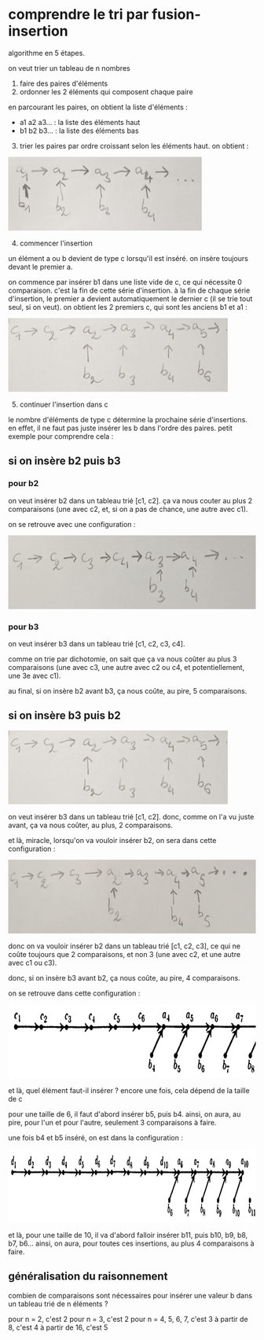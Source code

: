 # comprendre le tri par fusion-insertion

algorithme en 5 étapes.

on veut trier un tableau de n nombres

1. faire des paires d'éléments
2. ordonner les 2 éléments qui composent chaque paire

en parcourant les paires, on obtient la liste d'éléments :
- a1 a2 a3... : la liste des éléments haut
- b1 b2 b3... : la liste des éléments bas

3. trier les paires par ordre croissant selon les éléments haut. on obtient :

<img src="img/a.png" height="150px" />

4. commencer l'insertion

un élément a ou b devient de type c lorsqu'il est inséré. on insère toujours devant le premier a.

on commence par insérer b1 dans une liste vide de c, ce qui nécessite 0 comparaison. c'est la fin de cette série d'insertion. à la fin de chaque série d'insertion, le premier a devient automatiquement le dernier c (il se trie tout seul, si on veut). on obtient les 2 premiers c, qui sont les anciens b1 et a1 :

<img src="img/b.png" height="150px" />

5. continuer l'insertion dans c

le nombre d'éléments de type c détermine la prochaine série d'insertions. en effet, il ne faut pas juste insérer les b dans l'ordre des paires. petit exemple pour comprendre cela :

## si on insère b2 puis b3

### pour b2

on veut insérer b2 dans un tableau trié [c1, c2]. ça va nous couter au plus 2 comparaisons (une avec c2, et, si on a pas de chance, une autre avec c1).

on se retrouve avec une configuration :

<img src="img/c.png" height="150px" />

### pour b3

on veut insérer b3 dans un tableau trié [c1, c2, c3, c4].

comme on trie par dichotomie, on sait que ça va nous coûter au plus 3 comparaisons (une avec c3, une autre avec c2 ou c4, et potentiellement, une 3e avec c1).

au final, si on insère b2 avant b3, ça nous coûte, au pire, 5 comparaisons.

## si on insère b3 puis b2

<img src="img/b.png" height="150px" />

on veut insérer b3 dans un tableau trié [c1, c2]. donc, comme on l'a vu juste avant, ça va nous coûter, au plus, 2 comparaisons.

et là, miracle, lorsqu'on va vouloir insérer b2, on sera dans cette configuration :

<img src="img/d.png" height="150px" />

donc on va vouloir insérer b2 dans un tableau trié [c1, c2, c3], ce qui ne coûte toujours que 2 comparaisons, et non 3 (une avec c2, et une autre avec c1 ou c3).

donc, si on insère b3 avant b2, ça nous coûte, au pire, 4 comparaisons.

on se retrouve dans cette configuration :

<img src="img/e.png" height="150px" />

et là, quel élément faut-il insérer ? encore une fois, cela dépend de la taille de c

pour une taille de 6, il faut d'abord insérer b5, puis b4. ainsi, on aura, au pire, pour l'un et pour l'autre, seulement 3 comparaisons à faire.

une fois b4 et b5 inséré, on est dans la configuration :

<img src="img/f.png" height="150px" />

et là, pour une taille de 10, il va d'abord falloir insérer b11, puis b10, b9, b8, b7, b6... ainsi, on aura, pour toutes ces insertions, au plus 4 comparaisons à faire.

## généralisation du raisonnement

combien de comparaisons sont nécessaires pour insérer une valeur b dans un tableau trié de n éléments ?

pour n = 2, c'est 2
pour n = 3, c'est 2
pour n = 4, 5, 6, 7, c'est 3
à partir de 8, c'est 4
à partir de 16, c'est 5
